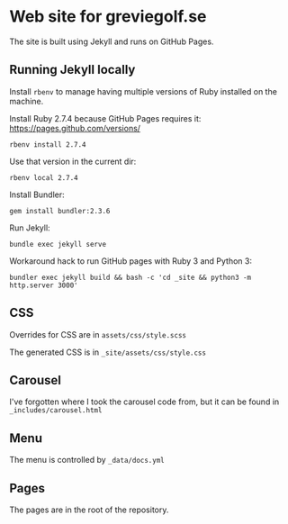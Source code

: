 # Web site for greviegolf.se

The site is built using Jekyll and runs on GitHub Pages.

## Running Jekyll locally

Install `rbenv` to manage having multiple versions of Ruby installed on the machine.

Install Ruby 2.7.4 because GitHub Pages requires it:  https://pages.github.com/versions/

```
rbenv install 2.7.4
```

Use that version in the current dir:

```
rbenv local 2.7.4
```

Install Bundler:

```
gem install bundler:2.3.6
```

Run Jekyll:

```
bundle exec jekyll serve
```

Workaround hack to run GitHub pages with Ruby 3 and Python 3:

```
bundler exec jekyll build && bash -c 'cd _site && python3 -m http.server 3000'
```

## CSS

Overrides for CSS are in `assets/css/style.scss`

The generated CSS is in `_site/assets/css/style.css`

## Carousel

I've forgotten where I took the carousel code from, but it can be found in `_includes/carousel.html`

## Menu

The menu is controlled by `_data/docs.yml`

## Pages

The pages are in the root of the repository.
